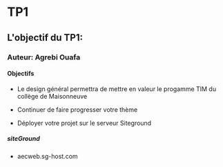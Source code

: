 # TP1 
## L'objectif du TP1:
### Auteur: Agrebi Ouafa
#### Objectifs

- Le design général permettra de mettre en valeur le progamme TIM du collège de Maisonneuve

- Continuer de faire progresser votre thème

- Déployer votre projet sur le serveur Siteground 

##### siteGround 
- aecweb.sg-host.com

